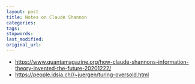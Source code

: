 ```yaml
---
layout: post
title: Notes on Claude Shannon
categories:
tags:
stopwords:
last_modified:
original_url:
---
```


<!--more-->

* https://www.quantamagazine.org/how-claude-shannons-information-theory-invented-the-future-20201222/
* https://people.idsia.ch//~juergen/turing-oversold.html
